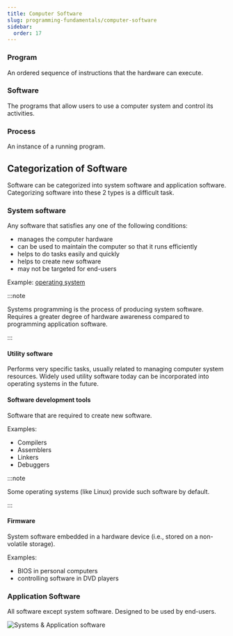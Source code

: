 ```yaml
---
title: Computer Software
slug: programming-fundamentals/computer-software
sidebar:
  order: 17
---
```


### Program

An ordered sequence of instructions that the hardware can execute.

### Software

The programs that allow users to use a computer system and control its
activities.

### Process

An instance of a running program.

## Categorization of Software

Software can be categorized into system software and application software.
Categorizing software into these 2 types is a difficult task.

### System software

Any software that satisfies any one of the following conditions:

- manages the computer hardware
- can be used to maintain the computer so that it runs efficiently
- helps to do tasks easily and quickly
- helps to create new software
- may not be targeted for end-users

Example: [operating system](/programming-fundamentals/operating-system)

:::note

Systems programming is the process of producing system software. Requires a
greater degree of hardware awareness compared to programming application
software.

:::

#### Utility software

Performs very specific tasks, usually related to managing computer system
resources. Widely used utility software today can be incorporated into operating
systems in the future.

#### Software development tools

Software that are required to create new software.

Examples:

- Compilers
- Assemblers
- Linkers
- Debuggers

:::note

Some operating systems (like Linux) provide such software by default.

:::

#### Firmware

System software embedded in a hardware device (i.e., stored on a non-volatile
storage).

Examples:

- BIOS in personal computers
- controlling software in DVD players

### Application Software

All software except system software. Designed to be used by end-users.

![Systems & Application software](/programming/systems-and-application-software.jpg)
